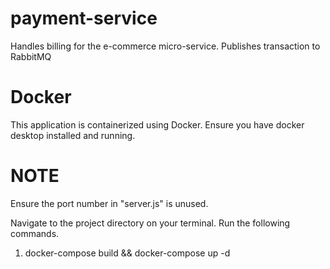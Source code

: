 # payment-service
Handles billing for the e-commerce micro-service. Publishes transaction to RabbitMQ 

# Docker
This application is containerized using Docker.
Ensure you have docker desktop installed and running.

# NOTE
Ensure the port number in "server.js" is unused.


Navigate to the project directory on your terminal. Run the following commands.

1. docker-compose build && docker-compose up -d